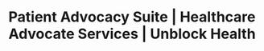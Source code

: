 --- 
title: "Patient Advocacy Suite | Healthcare Advocate Services | Unblock Health"
Summary: "The first-in-class comprehensive digital healthcare suite of patient advocacy tools for patients and consumers who are determined to be empowered in their health care journey. Unblock Health is revolutionizing patient autonomy and healthcare consumerism."
banner: "/images/about/contentslider-1.jpg"
---